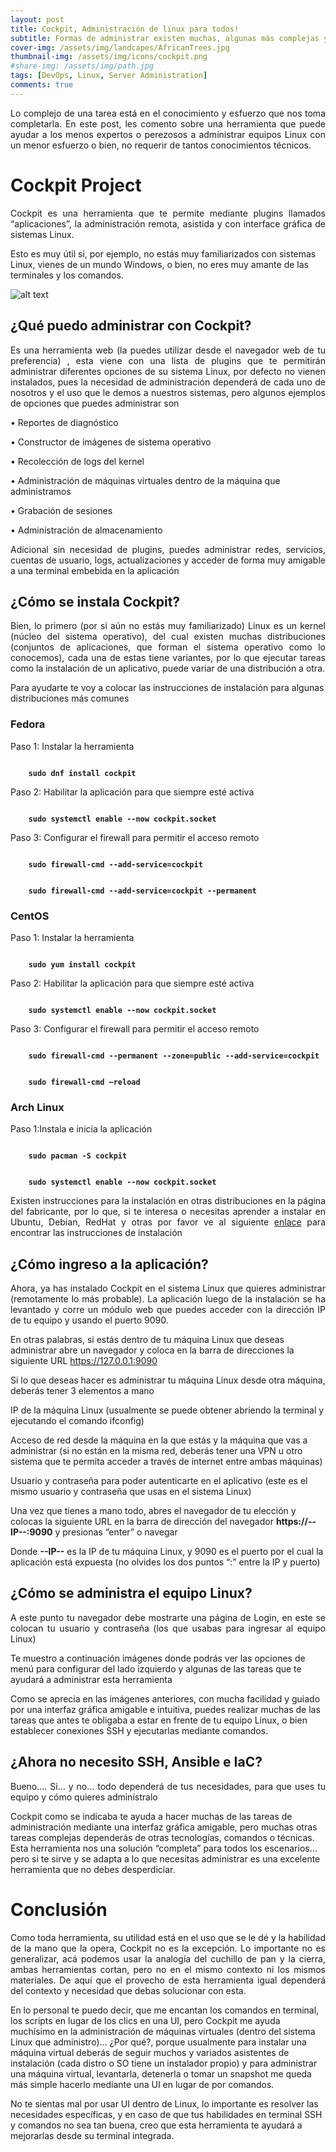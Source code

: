 ```yaml
---
layout: post
title: Cockpit, Administración de linux para todos!
subtitle: Formas de administrar existen muchas, algunas más complejas y profesionales, pero en determinadas circunstancias no se amerita tanta complejidad 
cover-img: /assets/img/landcapes/AfricanTrees.jpg
thumbnail-img: /assets/img/icons/cockpit.png
#share-img: /assets/img/path.jpg
tags: [DevOps, Linux, Server Administration]
comments: true
---
```


<p style='text-align: justify;'>
Lo complejo de una tarea está en el conocimiento y esfuerzo que nos toma completarla. En este post, les comento sobre una herramienta que puede ayudar a los menos expertos o perezosos a administrar equipos Linux con un menor esfuerzo o bien, no requerir de tantos conocimientos técnicos. 
</p>

# Cockpit Project
<p style='text-align: justify;'>
Cockpit es una herramienta que te permite mediante plugins llamados “aplicaciones”, la administración remota, asistida y con interface gráfica de sistemas Linux. 

Esto es muy útil si, por ejemplo, no estás muy familiarizados con sistemas Linux, vienes de un mundo Windows, o bien, no eres muy amante de las terminales y los comandos.  
</p>

![alt text](../assets/img/memes/GrandmaAdminister.png "Granma Linux")

## ¿Qué puedo administrar con Cockpit? 
<p style='text-align: justify;'>
Es una herramienta web (la puedes utilizar desde el navegador web de tu preferencia) , esta viene con una lista de plugins que te permitirán administrar diferentes opciones de su sistema Linux, por defecto no vienen instalados, pues la necesidad de administración dependerá de cada uno de nosotros y el uso que le demos a nuestros sistemas, pero algunos ejemplos de opciones que puedes administrar son 
</p>

• Reportes de diagnóstico 

• Constructor de imágenes de sistema operativo 

• Recolección de logs del kernel 

• Administración de máquinas virtuales dentro de la máquina que administramos 

• Grabación de sesiones 

• Administración de almacenamiento 

<p style='text-align: justify;'>
Adicional sin necesidad de plugins, puedes administrar redes, servicios, cuentas de usuario, logs, actualizaciones y acceder de forma muy amigable a una terminal embebida en la aplicación 
</p>

## ¿Cómo se instala Cockpit? 
<p style='text-align: justify;'>
Bien, lo primero (por si aún no estás muy familiarizado) Linux es un kernel (núcleo del sistema operativo), del cual existen muchas distribuciones (conjuntos de aplicaciones, que forman el sistema operativo como lo conocemos), cada una de estas tiene variantes, por lo que ejecutar tareas como la instalación de un aplicativo, puede variar de una distribución a otra. 

Para ayudarte te voy a colocar las instrucciones de instalación para algunas distribuciones más comunes 
</p>

### Fedora
Paso 1: Instalar la herramienta 
<pre><code>
    <b>sudo dnf install cockpit</b>
</code></pre>
Paso 2: Habilitar la aplicación para que siempre esté activa 
<pre><code>
    <b>sudo systemctl enable --now cockpit.socket</b>
</code></pre>
Paso 3: Configurar el firewall para permitir el acceso remoto 
<pre><code>
    <b>sudo firewall-cmd --add-service=cockpit</b>
</code></pre>
<pre><code>
    <b>sudo firewall-cmd --add-service=cockpit --permanent</b>
</code></pre>   

### CentOS
Paso 1: Instalar la herramienta 
<pre><code>
    <b>sudo yum install cockpit</b>
</code></pre>  
Paso 2: Habilitar la aplicación para que siempre esté activa 
<pre><code>
    <b>sudo systemctl enable --now cockpit.socket</b>
</code></pre>  
Paso 3: Configurar el firewall para permitir el acceso remoto 
<pre><code>
    <b>sudo firewall-cmd --permanent --zone=public --add-service=cockpit</b>
</code></pre>  
<pre><code>
    <b>sudo firewall-cmd –reload</b>
</code></pre>  
        

### Arch Linux
Paso 1:Instala e inicia la aplicación 
<pre><code>
    <b>sudo pacman -S cockpit</b> 
</code></pre>  
<pre><code>
    <b>sudo systemctl enable --now cockpit.socket</b>
</code></pre>  

<p style='text-align: justify;'>
Existen instrucciones para la instalación en otras distribuciones en la página del fabricante, por lo que, si te interesa o necesitas aprender a instalar en Ubuntu, Debian, RedHat y otras por favor ve al siguiente <a href="https://cockpit-project.org/running.html">enlace</a> para encontrar las instrucciones de instalación 
</p>

## ¿Cómo ingreso a la aplicación? 
<p style='text-align: justify;'>
Ahora, ya has instalado Cockpit en el sistema Linux que quieres administrar (remotamente lo más probable). La aplicación luego de la instalación se ha levantado y corre un módulo web que puedes acceder con la dirección IP de tu equipo y usando el puerto 9090. 

En otras palabras, si estás dentro de tu máquina Linux que deseas administrar abre un navegador y coloca en la barra de direcciones la siguiente URL https://127.0.0.1:9090 

Si lo que deseas hacer es administrar tu máquina Linux desde otra máquina, deberás tener 3 elementos a mano 

IP de la máquina Linux (usualmente se puede obtener abriendo la terminal y ejecutando el comando ifconfig) 

Acceso de red desde la máquina en la que estás y la máquina que vas a administrar (si no están en la misma red, deberás tener una VPN u otro sistema que te permita acceder a través de internet entre ambas máquinas) 

Usuario y contraseña para poder autenticarte en el aplicativo (este es el mismo usuario y contraseña que usas en el sistema Linux) 

Una vez que tienes a mano todo, abres el navegador de tu elección y colocas la siguiente URL en la barra de dirección del navegador <b>https://--IP--:9090</b> y presionas “enter” o navegar 

Donde <b>--IP--</b> es la IP de tu máquina Linux, y 9090 es el puerto por el cual la aplicación está expuesta (no olvides los dos puntos “:” entre la IP y puerto) 
</p>

## ¿Cómo se administra el equipo Linux? 
<p style='text-align: justify;'>
A este punto tu navegador debe mostrarte una página de Login, en este se colocan tu usuario y contraseña (los que usabas para ingresar al equipo Linux) 

Te muestro a continuación imágenes donde podrás ver las opciones de menú para configurar del lado izquierdo y algunas de las tareas que te ayudará a administrar esta herramienta   

Como se aprecia en las imágenes anteriores, con mucha facilidad y guiado por una interfaz gráfica amigable e intuitiva, puedes realizar muchas de las tareas que antes te obligaba a estar en frente de tu equipo Linux, o bien establecer conexiones SSH y ejecutarlas mediante comandos. 
</p>

## ¿Ahora no necesito SSH, Ansible e IaC? 
<p style='text-align: justify;'>
Bueno…. Si… y no… todo dependerá de tus necesidades, para que uses tu equipo y cómo quieres adminístralo 

Cockpit como se indicaba te ayuda a hacer muchas de las tareas de administración mediante una interfaz gráfica amigable, pero muchas otras tareas complejas dependerás de otras tecnologías, comandos o técnicas. Esta herramienta nos una solución “completa” para todos los escenarios… pero si te sirve y se adapta a lo que necesitas administrar es una excelente herramienta que no debes desperdiciar. 
</p>

# Conclusión
<p style='text-align: justify;'>
Como toda herramienta, su utilidad está en el uso que se le dé y la habilidad de la mano que la opera, Cockpit no es la excepción. Lo importante no es generalizar, acá podemos usar la analogía del cuchillo de pan y la cierra, ambas herramientas cortan, pero no en el mismo contexto ni los mismos materiales. De aquí que el provecho de esta herramienta igual dependerá del contexto y necesidad que debas solucionar con esta. 

En lo personal te puedo decir, que me encantan los comandos en terminal, los scripts en lugar de los clics en una UI, pero Cockpit me ayuda muchísimo en la administración de máquinas virtuales (dentro del sistema Linux que administro)… ¿Por qué?, porque usualmente para instalar una máquina virtual deberás de seguir muchos y variados asistentes de instalación (cada distro o SO tiene un instalador propio) y para administrar una máquina virtual, levantarla, detenerla o tomar un snapshot me queda más simple hacerlo mediante una UI en lugar de por comandos. 

No te sientas mal por usar UI dentro de Linux, lo importante es resolver las necesidades específicas, y en caso de que tus habilidades en terminal SSH y comandos no sea tan buena, creo que esta herramienta te ayudará a mejorarlas desde su terminal integrada. 
</p>
